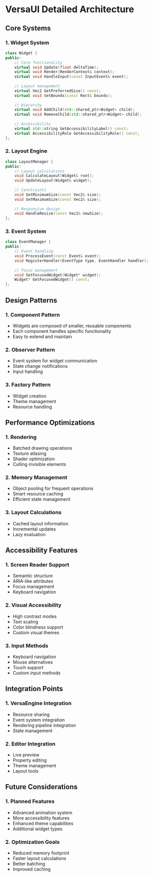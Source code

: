 # VersaUI Detailed Architecture

## Core Systems

### 1. Widget System
```cpp
class Widget {
public:
    // Core functionality
    virtual void Update(float deltaTime);
    virtual void Render(RenderContext& context);
    virtual void HandleInput(const InputEvent& event);
    
    // Layout management
    virtual Vec2 GetPreferredSize() const;
    virtual void SetBounds(const Rect& bounds);
    
    // Hierarchy
    virtual void AddChild(std::shared_ptr<Widget> child);
    virtual void RemoveChild(std::shared_ptr<Widget> child);
    
    // Accessibility
    virtual std::string GetAccessibilityLabel() const;
    virtual AccessibilityRole GetAccessibilityRole() const;
};
```

### 2. Layout Engine
```cpp
class LayoutManager {
public:
    // Layout calculations
    void CalculateLayout(Widget& root);
    void UpdateLayout(Widget& widget);
    
    // Constraints
    void SetMinimumSize(const Vec2& size);
    void SetMaximumSize(const Vec2& size);
    
    // Responsive design
    void HandleResize(const Vec2& newSize);
};
```

### 3. Event System
```cpp
class EventManager {
public:
    // Event handling
    void ProcessEvent(const Event& event);
    void RegisterHandler(EventType type, EventHandler handler);
    
    // Focus management
    void SetFocusedWidget(Widget* widget);
    Widget* GetFocusedWidget() const;
};
```

## Design Patterns

### 1. Component Pattern
- Widgets are composed of smaller, reusable components
- Each component handles specific functionality
- Easy to extend and maintain

### 2. Observer Pattern
- Event system for widget communication
- State change notifications
- Input handling

### 3. Factory Pattern
- Widget creation
- Theme management
- Resource handling

## Performance Optimizations

### 1. Rendering
- Batched drawing operations
- Texture atlasing
- Shader optimization
- Culling invisible elements

### 2. Memory Management
- Object pooling for frequent operations
- Smart resource caching
- Efficient state management

### 3. Layout Calculations
- Cached layout information
- Incremental updates
- Lazy evaluation

## Accessibility Features

### 1. Screen Reader Support
- Semantic structure
- ARIA-like attributes
- Focus management
- Keyboard navigation

### 2. Visual Accessibility
- High contrast modes
- Text scaling
- Color blindness support
- Custom visual themes

### 3. Input Methods
- Keyboard navigation
- Mouse alternatives
- Touch support
- Custom input methods

## Integration Points

### 1. VersaEngine Integration
- Resource sharing
- Event system integration
- Rendering pipeline integration
- State management

### 2. Editor Integration
- Live preview
- Property editing
- Theme management
- Layout tools

## Future Considerations

### 1. Planned Features
- Advanced animation system
- More accessibility features
- Enhanced theme capabilities
- Additional widget types

### 2. Optimization Goals
- Reduced memory footprint
- Faster layout calculations
- Better batching
- Improved caching 
